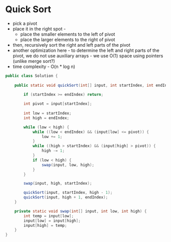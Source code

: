 # Quick Sort

- pick a pivot
- place it in the right spot - 
	- place the smaller elements to the left of pivot
	- place the larger elements to the right of pivot
- then, recursively sort the right and left parts of the pivot
- another optimization here - to determine the left and right parts of the pivot, we do not use auxiliary arrays - we use O(1) space using pointers (unlike merge sort?)
- time complexity - O(n * log n)

```java
public class Solution {
	
	public static void quickSort(int[] input, int startIndex, int endIndex) {

		if (startIndex >= endIndex) return;
		
		int pivot = input[startIndex];
		
		int low = startIndex;
		int high = endIndex;

		while (low < high) {
			while ((low < endIndex) && (input[low] <= pivot)) {
				low += 1;
			}
			while ((high > startIndex) && (input[high] > pivot)) {
				high -= 1;
			}
			if (low < high) {
				swap(input, low, high);
			}
		}

		swap(input, high, startIndex);

		quickSort(input, startIndex, high - 1);
		quickSort(input, high + 1, endIndex);
	}

	private static void swap(int[] input, int low, int high) {
		int temp = input[low];
		input[low] = input[high];
		input[high] = temp;
	}
}
```

